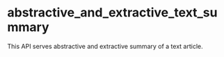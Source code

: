 # abstractive_and_extractive_text_summary
This API serves abstractive and extractive summary of a text article.

